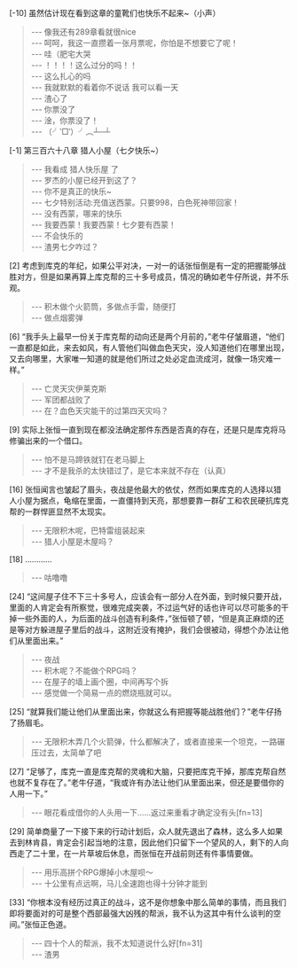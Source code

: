 
[-10] 虽然估计现在看到这章的童靴们也快乐不起来~（小声）
>--- 像我还有289章看就很nice<br>
>--- 呵呵，我这一直攒着一张月票呢，你怕是不想要它了呢！<br>
>--- 哇（肥宅大哭<br>
>--- ！！！！这么过分的吗！！<br>
>--- 这么扎心的吗<br>
>--- 我就默默的看着你不说话
我可以看一天<br>
>--- 渣心了<br>
>--- 你票没了<br>
>--- 淦，你票没了！<br>
>--- （╯‵□′）╯︵┴─┴<br>

[-1] 第三百六十八章 猎人小屋（七夕快乐~）
>--- 我看成 猎人快乐屋 了<br>
>--- 罗杰的小屋已经开到这了？<br>
>--- 你不是真正的快乐~<br>
>--- 七夕特别活动:充值送西蒙。只要998，白色死神带回家！<br>
>--- 没有西蒙，哪来的快乐<br>
>--- 我要西蒙！我要西蒙！七夕要有西蒙！<br>
>--- 不会快乐的<br>
>--- 渣男七夕咋过？<br>

[2] 考虑到库克的年纪，如果公平对决，一对一的话张恒倒是有一定的把握能够战胜对方，但是如果再算上库克帮的三十多号成员，情况的确如老牛仔所说，并不乐观。
>--- 积木做个火箭筒，多做点手雷，随便打<br>
>--- 做点烟雾弹<br>

[6] “我手头上最早一份关于库克帮的动向还是两个月前的，”老牛仔皱眉道，“他们一直都是如此，来去如风，有人管他们叫做血色天灾，没人知道他们在哪里出现，又去向哪里，大家唯一知道的就是他们所过之处必定血流成河，就像一场灾难一样。”
>--- 亡灵天灾伊莱克斯<br>
>--- 军团都战败了<br>
>--- 在？血色天灾能干的过第四天灾吗？<br>

[9] 实际上张恒一直到现在都没法确定那件东西是否真的存在，还是只是库克将马修骗出来的一个借口。
>--- 怕不是马蹄铁就钉在老马脚上<br>
>--- 才不是我杀的太快错过了，是它本来就不存在（认真）<br>

[16] 张恒闻言也皱起了眉头，夜战是他最大的依仗，然而如果库克的人选择以猎人小屋为据点，龟缩在里面，一直僵持到天亮，那想要靠一群矿工和农民硬抗库克帮的一群悍匪显然不太现实。
>--- 无限积木呢，巴特雷组装起来<br>
>--- 猎人小屋是木屋吗？<br>

[18] …………
>--- 咕噜噜<br>

[24] “这间屋子住不下三十多号人，应该会有一部分人在外面，到时候只要开战，里面的人肯定会有所察觉，很难完成突袭，不过运气好的话也许可以尽可能多的干掉一些外面的人，为后面的战斗创造有利条件，”张恒顿了顿，“但是真正麻烦的还是等对方躲进屋子里后的战斗，这附近没有掩护，我们会很被动，得想个办法让他们从里面出来。”
>--- 夜战<br>
>--- 积木呢？不能做个RPG吗？<br>
>--- 在屋子的墙上画个圈，中间再写个拆<br>
>--- 感觉做一个简易一点的燃烧瓶就可以。<br>

[25] “就算我们能让他们从里面出来，你就这么有把握等能战胜他们？”老牛仔扬了扬眉毛。
>--- 无限积木弄几个火箭弹，什么都解决了，或者直接来一个坦克，一路碾压过去，太简单了吧<br>

[27] “足够了，库克一直是库克帮的灵魂和大脑，只要把库克干掉，那库克帮自然也就不复存在了。”老牛仔道，“我或许有办法让他们从里面出来，但还是要借你的人用一下。”
>--- 眼花看成借你的人头用一下……返过来重看才确定没有头[fn=13]<br>

[29] 简单商量了一下接下来的行动计划后，众人就先退出了森林，这么多人如果去到林肯县，肯定会引起当地的注意，因此他们只留下一个望风的人，剩下的人向西走了二十里，在一片草坡后休息，而张恒在开战前则还有件事情要做。
>--- 用乐高拼个RPG爆掉小木屋呗～<br>
>--- 十公里有点远啊，马儿全速跑也得十分钟才能到<br>

[33] “你根本没有经历过真正的战斗，这不是你想象中那么简单的事情，而且我们即将要面对的可是整个西部最强大凶残的帮派，我不认为这其中有什么谈判的空间。”张恒正色道。
>--- 四十个人的帮派，我不太知道说什么好[fn=31]<br>
>--- 渣男<br>

